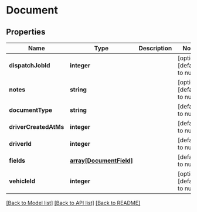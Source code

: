 # Document

## Properties
Name | Type | Description | Notes
------------ | ------------- | ------------- | -------------
**dispatchJobId** | **integer** |  | [optional] [default to null]
**notes** | **string** |  | [optional] [default to null]
**documentType** | **string** |  | [default to null]
**driverCreatedAtMs** | **integer** |  | [default to null]
**driverId** | **integer** |  | [default to null]
**fields** | [**array[DocumentField]**](DocumentField.md) |  | [default to null]
**vehicleId** | **integer** |  | [optional] [default to null]

[[Back to Model list]](../README.md#documentation-for-models) [[Back to API list]](../README.md#documentation-for-api-endpoints) [[Back to README]](../README.md)


